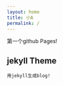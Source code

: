 ```yaml
---
layout: home  
title: 小A  
permalink: /
---
```


第一个github Pages!

## jekyll Theme
    用jekyll生成blog!
